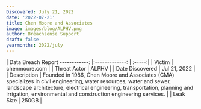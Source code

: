 ```yaml
---
Discovered: July 21, 2022
date: '2022-07-21'
title: Chen Moore and Associates
image: images/blog/ALPHV.png
author: Breachsense Support
draft: false
yearmonths: 2022/july
---
```



| Data Breach Report
------------:     |:-------------:    | :-----:|
| Victim      | chenmoore.com      | 
| Threat Actor      | ALPHV      | 
| Date Discovered      | Jul 21, 2022      | 
| Description      |  Founded in 1986, Chen Moore and Associates (CMA) specializes in civil engineering, water resources, water and sewer, landscape architecture, electrical engineering, transportation, planning and irrigation, environmental and construction engineering services.     | 
| Leak Size      | 250GB      | 

